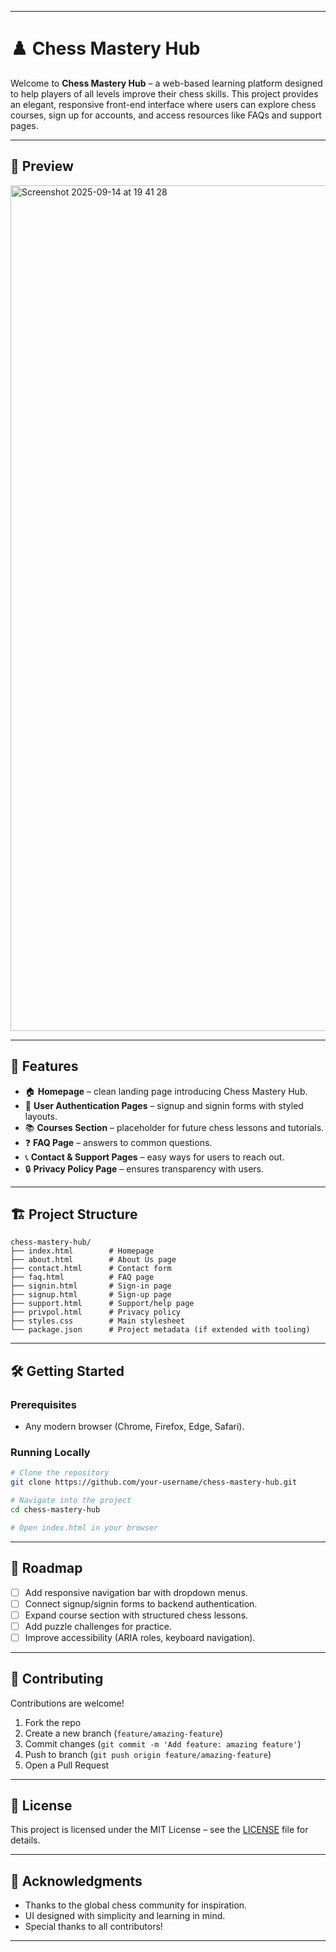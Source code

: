 
---

# ♟️ Chess Mastery Hub

Welcome to **Chess Mastery Hub** – a web-based learning platform designed to help players of all levels improve their chess skills. This project provides an elegant, responsive front-end interface where users can explore chess courses, sign up for accounts, and access resources like FAQs and support pages.

---

## 📸 Preview

<img width="2560" height="1353" alt="Screenshot 2025-09-14 at 19 41 28" src="https://github.com/user-attachments/assets/eeb1d357-b6ab-4661-92e0-332ebc805379" />



---

## 🚀 Features

* 🏠 **Homepage** – clean landing page introducing Chess Mastery Hub.
* 👤 **User Authentication Pages** – signup and signin forms with styled layouts.
* 📚 **Courses Section** – placeholder for future chess lessons and tutorials.
* ❓ **FAQ Page** – answers to common questions.
* 📞 **Contact & Support Pages** – easy ways for users to reach out.
* 🔒 **Privacy Policy Page** – ensures transparency with users.

---

## 🏗️ Project Structure

```
chess-mastery-hub/
├── index.html        # Homepage
├── about.html        # About Us page
├── contact.html      # Contact form
├── faq.html          # FAQ page
├── signin.html       # Sign-in page
├── signup.html       # Sign-up page
├── support.html      # Support/help page
├── privpol.html      # Privacy policy
├── styles.css        # Main stylesheet
└── package.json      # Project metadata (if extended with tooling)
```

---

## 🛠️ Getting Started

### Prerequisites

* Any modern browser (Chrome, Firefox, Edge, Safari).

### Running Locally

```bash
# Clone the repository
git clone https://github.com/your-username/chess-mastery-hub.git

# Navigate into the project
cd chess-mastery-hub

# Open index.html in your browser
```


---

## 🎯 Roadmap

* [ ] Add responsive navigation bar with dropdown menus.
* [ ] Connect signup/signin forms to backend authentication.
* [ ] Expand course section with structured chess lessons.
* [ ] Add puzzle challenges for practice.
* [ ] Improve accessibility (ARIA roles, keyboard navigation).

---

## 🤝 Contributing

Contributions are welcome!

1. Fork the repo
2. Create a new branch (`feature/amazing-feature`)
3. Commit changes (`git commit -m 'Add feature: amazing feature'`)
4. Push to branch (`git push origin feature/amazing-feature`)
5. Open a Pull Request

---

## 📜 License

This project is licensed under the MIT License – see the [LICENSE](LICENSE) file for details.

---

## 🌟 Acknowledgments

* Thanks to the global chess community for inspiration.
* UI designed with simplicity and learning in mind.
* Special thanks to all contributors!

---
